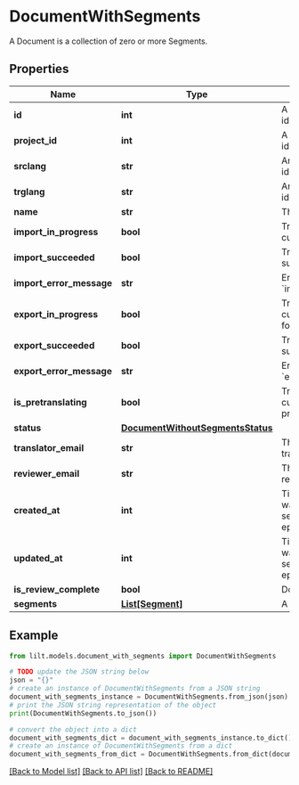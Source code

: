 # DocumentWithSegments

A Document is a collection of zero or more Segments. 

## Properties

Name | Type | Description | Notes
------------ | ------------- | ------------- | -------------
**id** | **int** | A unique number identifying the Document. | [optional] 
**project_id** | **int** | A unique number identifying the Project. | [optional] 
**srclang** | **str** | An ISO 639-1 language identifier. | [optional] 
**trglang** | **str** | An ISO 639-1 language identifier. | [optional] 
**name** | **str** | The document name. | [optional] 
**import_in_progress** | **bool** | True if the document is currently being imported | [optional] 
**import_succeeded** | **bool** | True if the import process succeeded. | [optional] 
**import_error_message** | **str** | Error message if &#x60;import_succeeded&#x3D;false&#x60; | [optional] 
**export_in_progress** | **bool** | True if the document is currently being exported for download | [optional] 
**export_succeeded** | **bool** | True if the export process succeeded. | [optional] 
**export_error_message** | **str** | Error message if &#x60;export_succeeded&#x3D;false&#x60; | [optional] 
**is_pretranslating** | **bool** | True if the document is currently being pretranslated. | [optional] 
**status** | [**DocumentWithoutSegmentsStatus**](DocumentWithoutSegmentsStatus.md) |  | [optional] 
**translator_email** | **str** | The email of the assigned translator. | [optional] 
**reviewer_email** | **str** | The email of the assigned reviewer. | [optional] 
**created_at** | **int** | Time at which the object was created. Measured in seconds since the Unix epoch. | [optional] 
**updated_at** | **int** | Time at which the object was created. Measured in seconds since the Unix epoch. | [optional] 
**is_review_complete** | **bool** | Document review status. | [optional] 
**segments** | [**List[Segment]**](Segment.md) | A list of Segments. | [optional] 

## Example

```python
from lilt.models.document_with_segments import DocumentWithSegments

# TODO update the JSON string below
json = "{}"
# create an instance of DocumentWithSegments from a JSON string
document_with_segments_instance = DocumentWithSegments.from_json(json)
# print the JSON string representation of the object
print(DocumentWithSegments.to_json())

# convert the object into a dict
document_with_segments_dict = document_with_segments_instance.to_dict()
# create an instance of DocumentWithSegments from a dict
document_with_segments_from_dict = DocumentWithSegments.from_dict(document_with_segments_dict)
```
[[Back to Model list]](../README.md#documentation-for-models) [[Back to API list]](../README.md#documentation-for-api-endpoints) [[Back to README]](../README.md)


